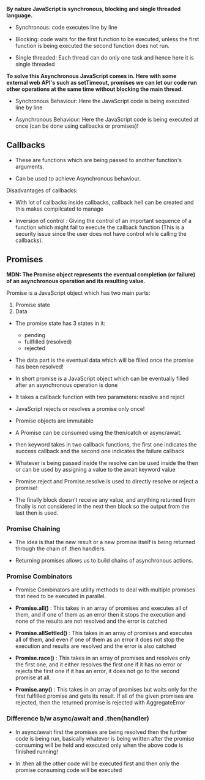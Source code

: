**By nature JavaScript is synchronous, blocking and single threaded language.**

- Synchronous: code executes line by line

- Blocking: code waits for the first function to be executed, unless the first function is being executed the second function does not run.

- Single threaded: Each thread can do only one task and hence here it is single threaded

**To solve this Asynchronous JavaScript comes in. Here with some external web API's such as setTimeout, promises we can let our code run other operations at the same time without blocking the main thread.**

- Synchronous Behaviour: Here the JavaScript code is being executed line by line

- Asynchronous Behaviour: Here the JavaScript code is being executed at once (can be done using callbacks or promises)!

## Callbacks

- These are functions which are being passed to another function's arguments.

- Can be used to achieve Asynchronous behaviour.

Disadvantages of callbacks:

- With lot of callbacks inside callbacks, callback hell can be created and this makes compilcated to manage

- Inversion of control : Giving the control of an important sequence of a function which might fail to execute the callback function (This is a security issue since the user does not have control while calling the callbacks).

## Promises

**MDN: The Promise object represents the eventual completion (or failure) of an asynchronous operation and its resulting value.**

Promise is a JavaScript object which has two main parts:

1. Promise state
2. Data

- The promise state has 3 states in it:

  - pending
  - fullfilled (resolved)
  - rejected

- The data part is the eventual data which will be filled once the promise has been resolved!

- In short promise is a JavaScript object which can be eventually filled after an asynchronous operation is done

- It takes a callback function with two parameters: resolve and reject

- JavaScript rejects or resolves a promise only once!

- Promise objects are immutable

- A Promise can be consumed using the then/catch or async/await.

- then keyword takes in two callback functions, the first one indicates the success callback and the second one indicates the failure callback

- Whatever is being passed inside the resolve can be used inside the then or can be used by assigning a value to the await keyword value

- Promise.reject and Promise.resolve is used to directly
  resolve or reject a promise!

- The finally block doesn’t receive any value, and anything returned from finally is not considered in the next then block so the output from the last then is used.

### Promise Chaining

- The idea is that the new result or a new promise itself is being returned through the chain of .then handlers.

- Returning promises allows us to build chains of asynchronous actions.

### Promise Combinators

- Promise Combinators are utility methods to deal with multiple promises that need to be executed in parallel.

- **Promise.all()** : This takes in an array of promises and executes all of them, and if one of them as an error then it stops the execution and none of the results are not resolved and the error is catched

- **Promise.allSettled()** : This takes in an array of promises and executes all of them, and even if one of them as an error it does not stop the execution and results are resolved and the error is also catched

- **Promise.race()** : This takes in an array of promises and resolves only the first one, and it either resolves the first one if it has no error or rejects the first one if it has an error, it does not go to the second promise at all.

- **Promise.any()** : This takes in an array of promises but waits only for the first fulfilled promise and gets its result. If all of the given promises are rejected, then the returned promise is rejected with AggregateError

### Difference b/w async/await and .then(handler)

- In async/await first the promises are being resolved then the further code is being run, basically whatever is being written after the promise consuming will be held and executed only when the above code is finished running!

- In .then all the other code will be executed first and then only the promise consuming code will be executed
